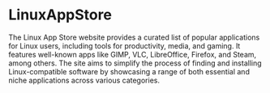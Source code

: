 # LinuxAppStore
The Linux App Store website provides a curated list of popular applications for Linux users, including tools for productivity, media, and gaming. It features well-known apps like GIMP, VLC, LibreOffice, Firefox, and Steam, among others. The site aims to simplify the process of finding and installing Linux-compatible software by showcasing a range of both essential and niche applications across various categories.

